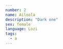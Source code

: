 ```yaml
---
number: 2
name: Ailoola
description: "Dark one"
sex: female
language: Lozi
tags:
  - a
---
```

